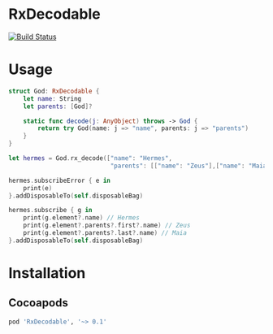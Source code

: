 # RxDecodable
[![Build Status](https://travis-ci.org/ermesup/RxDecodable.svg?branch=master)](https://travis-ci.org/ermesup/RxDecodable)

# Usage
```swift
struct God: RxDecodable {
    let name: String
    let parents: [God]?

    static func decode(j: AnyObject) throws -> God {
        return try God(name: j => "name", parents: j => "parents")
    }
}

let hermes = God.rx_decode(["name": "Hermes",
                            "parents": [["name": "Zeus"],["name": "Maia"]]])

hermes.subscribeError { e in
    print(e)
}.addDisposableTo(self.disposableBag)

hermes.subscribe { g in
    print(g.element?.name) // Hermes
    print(g.element?.parents?.first?.name) // Zeus
    print(g.element?.parents?.last?.name) // Maia
}.addDisposableTo(self.disposableBag)

```

# Installation

## Cocoapods
```bash
pod 'RxDecodable', '~> 0.1'
```
